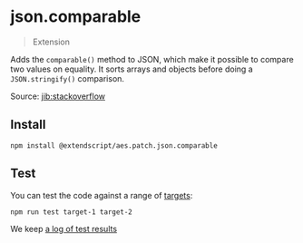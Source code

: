 # json.comparable

> Extension

Adds the `comparable()` method to JSON, which make it possible to compare two values on equality. It sorts arrays and objects before doing a `JSON.stringify()` comparison.

Source: [jib:stackoverflow](https://stackoverflow.com/questions/201183/how-to-determine-equality-for-two-javascript-objects)

## Install

    npm install @extendscript/aes.patch.json.comparable

## Test

You can test the code against a range of [targets](https://github.com/nbqx/fakestk/blob/master/resources/versions.json):

    npm run test target-1 target-2

We keep [a log of test results](./test/results_log.md)
